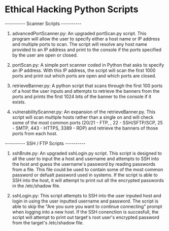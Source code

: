 # Ethical Hacking Python Scripts

---------- Scanner Scripts ----------
1. advancedPortScanner.py: An upgraded portScan.py script. This program will allow the user to specify either a host name or IP address and multiple ports to scan. The script will resolve any host name provided to an IP address and print to the console if the ports specified by the user are open or closed.

2. portScan.py: A simple port scanner coded in Python that asks to specify an IP address. With this IP address, the script will scan the first 1000 ports and print out which ports are open and which ports are closed.

3. retrieveBanner.py: A python script that scans through the first 100 ports of a host the user inputs and attempts to retrieve the banners from the ports and prints the first 1024 bits of the banner to the console if it exists.

4. vulnerabilityScanner.py: An expansion of the retrieveBanner.py. This script will scan multiple hosts rather than a single on and will check some of the most common ports (20/21 - FTP, , 22 - SSH/SFTP/SCP, 25 - SMTP, 443 - HTTPS, 3389 - RDP) and retrieve the banners of those ports from each host.

---------- SSH / FTP Scripts ----------

1. sshBrute.py: An upgraded sshLogin.py script. This script is designed to all the user to input the a host and username and attempts to SSH into the host and guess the username's password by reading passwords from a file. This file could be used to contain some of the most common password or defualt password used in systems. If the script is able to SSH into the host, it will attempt to print out all the encrypted passwords in the /etc/shadow file.

2. sshLogin.py: This script attempts to SSH into the user inputed host and login in using the user inputted username and password. The script is able to skip the "Are you sure you want to continue connecting" prompt when logging into a new host. If the SSH conenction is succesfull, the script will attempt to print out target's root user's encrypted password from the target's /etc/shadow file. 
